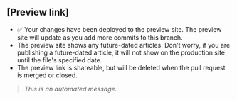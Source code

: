 ## [Preview link]

- ✅ Your changes have been deployed to the preview site. The preview site will update as you add more commits to this branch.
- The preview site shows any future-dated articles. Don't worry, if you are publishing a future-dated article, it will not show on the production site until the file's specified date.
- The preview link is shareable, but will be deleted when the pull request is merged or closed.

> *This is an automated message.*